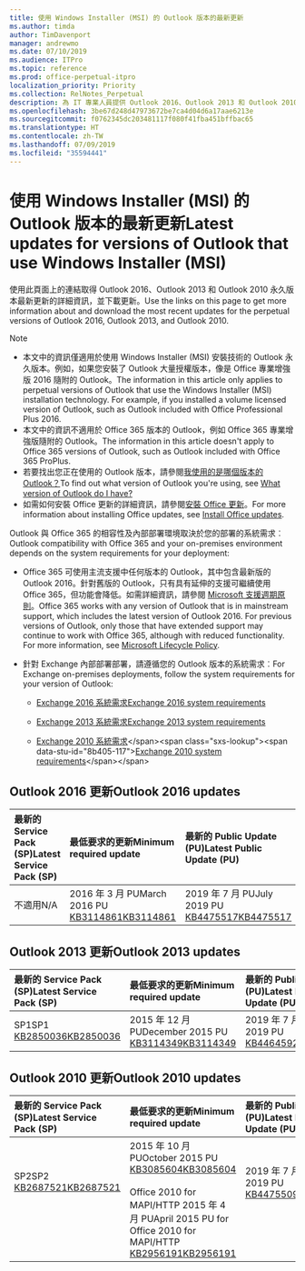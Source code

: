 ```yaml
---
title: 使用 Windows Installer (MSI) 的 Outlook 版本的最新更新
ms.author: timda
author: TimDavenport
manager: andrewmo
ms.date: 07/10/2019
ms.audience: ITPro
ms.topic: reference
ms.prod: office-perpetual-itpro
localization_priority: Priority
ms.collection: RelNotes_Perpetual
description: 為 IT 專業人員提供 Outlook 2016、Outlook 2013 和 Outlook 2010 永久版本的最新更新資訊連結
ms.openlocfilehash: 3be67d248d47973672be7ca4d04d6a17aae6213e
ms.sourcegitcommit: f0762345dc203481117f080f41fba451bffbac65
ms.translationtype: HT
ms.contentlocale: zh-TW
ms.lasthandoff: 07/09/2019
ms.locfileid: "35594441"
---
```

# <a name="latest-updates-for-versions-of-outlook-that-use-windows-installer-msi"></a><span data-ttu-id="8b405-103">使用 Windows Installer (MSI) 的 Outlook 版本的最新更新</span><span class="sxs-lookup"><span data-stu-id="8b405-103">Latest updates for versions of Outlook that use Windows Installer (MSI)</span></span>

<span data-ttu-id="8b405-104">使用此頁面上的連結取得 Outlook 2016、Outlook 2013 和 Outlook 2010 永久版本最新更新的詳細資訊，並下載更新。</span><span class="sxs-lookup"><span data-stu-id="8b405-104">Use the links on this page to get more information about and download the most recent updates for the perpetual versions of Outlook 2016, Outlook 2013, and Outlook 2010.</span></span>
  
> [!NOTE]
> - <span data-ttu-id="8b405-p101">本文中的資訊僅適用於使用 Windows Installer (MSI) 安裝技術的 Outlook 永久版本。例如，如果您安裝了 Outlook 大量授權版本，像是 Office 專業增強版 2016 隨附的 Outlook。</span><span class="sxs-lookup"><span data-stu-id="8b405-p101">The information in this article only applies to perpetual versions of Outlook that use the Windows Installer (MSI) installation technology. For example, if you installed a volume licensed version of Outlook, such as Outlook included with Office Professional Plus 2016.</span></span>
> - <span data-ttu-id="8b405-107">本文中的資訊不適用於 Office 365 版本的 Outlook，例如 Office 365 專業增強版隨附的 Outlook。</span><span class="sxs-lookup"><span data-stu-id="8b405-107">The information in this article doesn't apply to Office 365 versions of Outlook, such as Outlook included with Office 365 ProPlus.</span></span>
> - <span data-ttu-id="8b405-108">若要找出您正在使用的 Outlook 版本，請參閱[我使用的是哪個版本的 Outlook？](https://support.office.com/article/b3a9568c-edb5-42b9-9825-d48d82b2257c)</span><span class="sxs-lookup"><span data-stu-id="8b405-108">To find out what version of Outlook you're using, see [What version of Outlook do I have?](https://support.office.com/article/b3a9568c-edb5-42b9-9825-d48d82b2257c)</span></span>
> - <span data-ttu-id="8b405-109">如需如何安裝 Office 更新的詳細資訊，請參閱[安裝 Office 更新](https://support.office.com/article/2ab296f3-7f03-43a2-8e50-46de917611c5)。</span><span class="sxs-lookup"><span data-stu-id="8b405-109">For more information about installing Office updates, see [Install Office updates](https://support.office.com/article/2ab296f3-7f03-43a2-8e50-46de917611c5).</span></span> 
  
<span data-ttu-id="8b405-110">Outlook 與 Office 365 的相容性及內部部署環境取決於您的部署的系統需求︰</span><span class="sxs-lookup"><span data-stu-id="8b405-110">Outlook compatibility with Office 365 and your on-premises environment depends on the system requirements for your deployment:</span></span>
  
- <span data-ttu-id="8b405-p102">Office 365 可使用主流支援中任何版本的 Outlook，其中包含最新版的 Outlook 2016。針對舊版的 Outlook，只有具有延伸的支援可繼續使用 Office 365，但功能會降低。如需詳細資訊，請參閱 [Microsoft 支援週期原則](https://support.microsoft.com/lifecycle)。</span><span class="sxs-lookup"><span data-stu-id="8b405-p102">Office 365 works with any version of Outlook that is in mainstream support, which includes the latest version of Outlook 2016. For previous versions of Outlook, only those that have extended support may continue to work with Office 365, although with reduced functionality. For more information, see [Microsoft Lifecycle Policy](https://support.microsoft.com/lifecycle).</span></span>
    
- <span data-ttu-id="8b405-114">針對 Exchange 內部部署部署，請遵循您的 Outlook 版本的系統需求︰</span><span class="sxs-lookup"><span data-stu-id="8b405-114">For Exchange on-premises deployments, follow the system requirements for your version of Outlook:</span></span>
    
  - [<span data-ttu-id="8b405-115">Exchange 2016 系統需求</span><span class="sxs-lookup"><span data-stu-id="8b405-115">Exchange 2016 system requirements</span></span>](https://docs.microsoft.com/Exchange/plan-and-deploy/system-requirements)
    
  - [<span data-ttu-id="8b405-116">Exchange 2013 系統需求</span><span class="sxs-lookup"><span data-stu-id="8b405-116">Exchange 2013 system requirements</span></span>](https://docs.microsoft.com/exchange/exchange-2013-system-requirements-exchange-2013-help)
    
  - <span data-ttu-id="8b405-117">[Exchange 2010 系統需求](https://docs.microsoft.com/previous-versions/office/exchange-server-2010/aa996719(v=exchg.141))</span><span class="sxs-lookup"><span data-stu-id="8b405-117">[Exchange 2010 system requirements](https://docs.microsoft.com/previous-versions/office/exchange-server-2010/aa996719(v=exchg.141))</span></span>

   
## <a name="outlook-2016-updates"></a><span data-ttu-id="8b405-118">Outlook 2016 更新</span><span class="sxs-lookup"><span data-stu-id="8b405-118">Outlook 2016 updates</span></span>

|<span data-ttu-id="8b405-119">**最新的 Service Pack (SP)**</span><span class="sxs-lookup"><span data-stu-id="8b405-119">**Latest Service Pack (SP)**</span></span>|<span data-ttu-id="8b405-120">**最低要求的更新**</span><span class="sxs-lookup"><span data-stu-id="8b405-120">**Minimum required update**</span></span>|<span data-ttu-id="8b405-121">**最新的 Public Update (PU)**</span><span class="sxs-lookup"><span data-stu-id="8b405-121">**Latest Public Update (PU)**</span></span>|
|:-----|:-----|:-----|
|<span data-ttu-id="8b405-122">不適用</span><span class="sxs-lookup"><span data-stu-id="8b405-122">N/A</span></span>  <br/> |<span data-ttu-id="8b405-123">2016 年 3 月 PU</span><span class="sxs-lookup"><span data-stu-id="8b405-123">March 2016 PU</span></span> <br/>[<span data-ttu-id="8b405-124">KB3114861</span><span class="sxs-lookup"><span data-stu-id="8b405-124">KB3114861</span></span>](https://support.microsoft.com/help/3114861) <br/> |<span data-ttu-id="8b405-125">2019 年 7 月 PU</span><span class="sxs-lookup"><span data-stu-id="8b405-125">July 2019 PU</span></span> <br/>[<span data-ttu-id="8b405-126">KB4475517</span><span class="sxs-lookup"><span data-stu-id="8b405-126">KB4475517</span></span>](https://support.microsoft.com/help/4475517) 

## <a name="outlook-2013-updates"></a><span data-ttu-id="8b405-127">Outlook 2013 更新</span><span class="sxs-lookup"><span data-stu-id="8b405-127">Outlook 2013 updates</span></span>

|<span data-ttu-id="8b405-128">**最新的 Service Pack (SP)**</span><span class="sxs-lookup"><span data-stu-id="8b405-128">**Latest Service Pack (SP)**</span></span>|<span data-ttu-id="8b405-129">**最低要求的更新**</span><span class="sxs-lookup"><span data-stu-id="8b405-129">**Minimum required update**</span></span>|<span data-ttu-id="8b405-130">**最新的 Public Update (PU)**</span><span class="sxs-lookup"><span data-stu-id="8b405-130">**Latest Public Update (PU)**</span></span>|
|:-----|:-----|:-----|
|<span data-ttu-id="8b405-131">SP1</span><span class="sxs-lookup"><span data-stu-id="8b405-131">SP1</span></span>  <br/>[<span data-ttu-id="8b405-132">KB2850036</span><span class="sxs-lookup"><span data-stu-id="8b405-132">KB2850036</span></span>](https://go.microsoft.com/fwlink/p/?LinkId=512538) <br/> |<span data-ttu-id="8b405-133">2015 年 12 月 PU</span><span class="sxs-lookup"><span data-stu-id="8b405-133">December 2015 PU</span></span> <br/>[<span data-ttu-id="8b405-134">KB3114349</span><span class="sxs-lookup"><span data-stu-id="8b405-134">KB3114349</span></span>](https://support.microsoft.com/kb/3114349) <br/> |<span data-ttu-id="8b405-135">2019 年 7 月 PU</span><span class="sxs-lookup"><span data-stu-id="8b405-135">July 2019 PU</span></span> <br/>[<span data-ttu-id="8b405-136">KB4464592</span><span class="sxs-lookup"><span data-stu-id="8b405-136">KB4464592</span></span>](https://support.microsoft.com/help/4464592)  |
   
## <a name="outlook-2010-updates"></a><span data-ttu-id="8b405-137">Outlook 2010 更新</span><span class="sxs-lookup"><span data-stu-id="8b405-137">Outlook 2010 updates</span></span>

|<span data-ttu-id="8b405-138">**最新的 Service Pack (SP)**</span><span class="sxs-lookup"><span data-stu-id="8b405-138">**Latest Service Pack (SP)**</span></span>|<span data-ttu-id="8b405-139">**最低要求的更新**</span><span class="sxs-lookup"><span data-stu-id="8b405-139">**Minimum required update**</span></span>|<span data-ttu-id="8b405-140">**最新的 Public Update (PU)**</span><span class="sxs-lookup"><span data-stu-id="8b405-140">**Latest Public Update (PU)**</span></span>|
|:-----|:-----|:-----|
|<span data-ttu-id="8b405-141">SP2</span><span class="sxs-lookup"><span data-stu-id="8b405-141">SP2</span></span> <br/>[<span data-ttu-id="8b405-142">KB2687521</span><span class="sxs-lookup"><span data-stu-id="8b405-142">KB2687521</span></span>](https://go.microsoft.com/fwlink/p/?LinkId=512542) <br><br><br><br/> |<span data-ttu-id="8b405-143">2015 年 10 月 PU</span><span class="sxs-lookup"><span data-stu-id="8b405-143">October 2015 PU</span></span> <br/> [<span data-ttu-id="8b405-144">KB3085604</span><span class="sxs-lookup"><span data-stu-id="8b405-144">KB3085604</span></span>](https://support.microsoft.com/kb/3085604) <br/><br/>  <span data-ttu-id="8b405-145">Office 2010 for MAPI/HTTP 2015 年 4 月 PU</span><span class="sxs-lookup"><span data-stu-id="8b405-145">April 2015 PU for Office 2010 for MAPI/HTTP</span></span> <br/> [<span data-ttu-id="8b405-146">KB2956191</span><span class="sxs-lookup"><span data-stu-id="8b405-146">KB2956191</span></span>](https://support.microsoft.com/zh-TW/help/2956191/april-14-2015-update-for-office-2010-kb2956191) <br/> |<span data-ttu-id="8b405-147">2019 年 7 月 PU</span><span class="sxs-lookup"><span data-stu-id="8b405-147">July 2019 PU</span></span> <br/>[<span data-ttu-id="8b405-148">KB4475509</span><span class="sxs-lookup"><span data-stu-id="8b405-148">KB4475509</span></span>](https://support.microsoft.com/help/4475509) <br><br><br><br/>|
   

